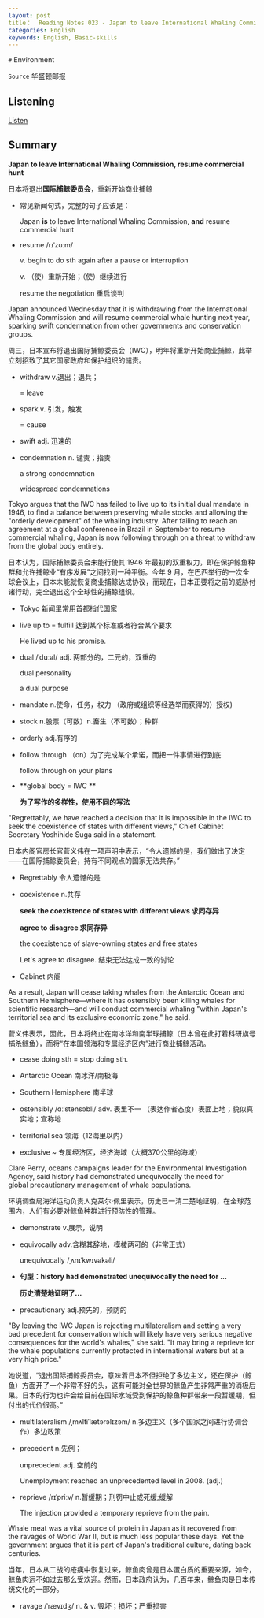 ```yaml
---
layout: post
title：  Reading Notes 023 - Japan to leave International Whaling Commission, resume commercial hunt
categories: English
keywords: English, Basic-skills
---
```





`#` Environment

`Source` 华盛顿邮报



## Listening

[Listen](https://reading.liulishuo.com/share/audios/NTRjMDEwMDAwMDAwMDE1Mw==?login=44086617)



## Summary

**Japan to leave International Whaling Commission, resume commercial hunt**

日本将退出**国际捕鲸委员会**，重新开始商业捕鲸

* 常见新闻句式，完整的句子应该是：

  Japan **is** to leave International Whaling Commission, **and** resume commercial hunt

* resume  /rɪˈzuːm/

  v. begin to do sth again after a pause or interruption

  v. （使）重新开始；（使）继续进行

  resume the negotiation 重启谈判



Japan announced Wednesday that it is withdrawing from the International Whaling Commission and will resume commercial whale hunting next year, sparking swift condemnation from other governments and conservation groups.

周三，日本宣布将退出国际捕鲸委员会（IWC），明年将重新开始商业捕鲸，此举立刻招致了其它国家政府和保护组织的谴责。

* withdraw v.退出；退兵； 

  = leave

* spark v. 引发，触发

  = cause

* swift adj. 迅速的

* condemnation n. 谴责；指责

  a strong condemnation

  widespread condemnations 

  

Tokyo argues that the IWC has failed to live up to its initial dual mandate in 1946, to find a balance between preserving whale stocks and allowing the "orderly development" of the whaling industry. After failing to reach an agreement at a global conference in Brazil in September to resume commercial whaling, Japan is now following through on a threat to withdraw from the global body entirely.

日本认为，国际捕鲸委员会未能行使其 1946 年最初的双重权力，即在保护鲸鱼种群和允许捕鲸业“有序发展”之间找到一种平衡。今年 9 月，在巴西举行的一次全球会议上，日本未能就恢复商业捕鲸达成协议，而现在，日本正要将之前的威胁付诸行动，完全退出这个全球性的捕鲸组织。

* Tokyo 新闻里常用首都指代国家

* live up to = fulfill 达到某个标准或者符合某个要求

  He lived up to his promise.

* dual  /ˈduːəl/ adj. 两部分的，二元的，双重的

  dual personality

  a dual purpose 

* mandate n.使命，任务，权力 （政府或组织等经选举而获得的）授权)

* stock n.股票（可数）n.畜生（不可数）；种群

* orderly adj.有序的

* follow through （on）为了完成某个承诺，而把一件事情进行到底

  follow through on your plans 

* **global body = IWC **

  **为了写作的多样性，使用不同的写法**

  

"Regrettably, we have reached a decision that it is impossible in the IWC to seek the coexistence of states with different views," Chief Cabinet Secretary Yoshihide Suga said in a statement.

日本内阁官房长官菅义伟在一项声明中表示，“令人遗憾的是，我们做出了决定——在国际捕鲸委员会，持有不同观点的国家无法共存。”

* Regrettably 令人遗憾的是

* coexistence n.共存

  **seek the coexistence of states with different views  求同存异**

  **agree to disagree  求同存异**

  the coexistence of slave-owning states and free states

  Let's agree to disagree. 结束无法达成一致的讨论

* Cabinet 内阁

  

As a result, Japan will cease taking whales from the Antarctic Ocean and Southern Hemisphere—where it has ostensibly been killing whales for scientific research—and will conduct commercial whaling "within Japan's territorial sea and its exclusive economic zone," he said.

菅义伟表示，因此，日本将终止在南冰洋和南半球捕鲸（日本曾在此打着科研旗号捕杀鲸鱼），而将“在本国领海和专属经济区内”进行商业捕鲸活动。

* cease doing sth = stop doing sth.

* Antarctic Ocean 南冰洋/南极海

* Southern Hemisphere 南半球

* ostensibly /ɑːˈstensəbli/ adv. 表里不一 （表达作者态度）表面上地；貌似真实地；宣称地

* territorial sea 领海（12海里以内）

* exclusive ~ 专属经济区，经济海域（大概370公里的海域）

   

Clare Perry, oceans campaigns leader for the Environmental Investigation Agency, said history had demonstrated unequivocally the need for global precautionary management of whale populations.

环境调查局海洋运动负责人克莱尔·佩里表示，历史已一清二楚地证明，在全球范围内，人们有必要对鲸鱼种群进行预防性的管理。

* demonstrate v.展示，说明

* equivocally adv.含糊其辞地，模棱两可的（非常正式）

  unequivocally /ˌʌnɪˈkwɪvəkəli/

* **句型：history had demonstrated unequivocally the need for ...**

  **历史清楚地证明了...**

* precautionary adj.预先的，预防的

  

"By leaving the IWC Japan is rejecting multilateralism and setting a very bad precedent for conservation which will likely have very serious negative consequences for the world's whales," she said. "It may bring a reprieve for the whale populations currently protected in international waters but at a very high price."

她说道，“退出国际捕鲸委员会，意味着日本不但拒绝了多边主义，还在保护（鲸鱼）方面开了一个非常不好的头，这有可能对全世界的鲸鱼产生非常严重的消极后果。日本的行为也许会给目前在国际水域受到保护的鲸鱼种群带来一段暂缓期，但付出的代价很高。”

* multilateralism /ˌmʌltiˈlætərəlɪzəm/ n.多边主义（多个国家之间进行协调合作）多边政策

* precedent n.先例； 

  unprecedent adj.  空前的

  Unemployment reached an unprecedented level in 2008. (adj.)

* reprieve /rɪˈpriːv/ n.暂缓期；刑罚中止或死缓;缓解

  The injection provided a temporary reprieve from the pain.

  

Whale meat was a vital source of protein in Japan as it recovered from the ravages of World War II, but is much less popular these days. Yet the government argues that it is part of Japan's traditional culture, dating back centuries.

当年，日本从二战的疮痍中恢复过来，鲸鱼肉曾是日本蛋白质的重要来源，如今，鲸鱼肉远不如过去那么受欢迎。然而，日本政府认为，几百年来，鲸鱼肉是日本传统文化的一部分。

* ravage /ˈrævɪdʒ/ n. & v. 毁坏；损坏；严重损害

  



